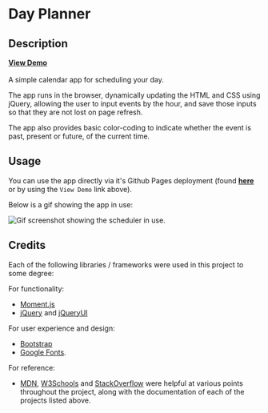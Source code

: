 # Day Planner

## Description

[**View Demo**](https://agia.github.io/Day-Planner)
</br>
</br>
A simple calendar app for scheduling your day.

The app runs in the browser, dynamically updating the HTML and CSS using jQuery, allowing the user to input events by the hour, and save those inputs so that they are not lost on page refresh.

The app also provides basic color-coding to indicate whether the event is past, present or future, of the current time.

## Usage

You can use the app directly via it's Github Pages deployment (found [**here**](https://agia.github.io/Day-Planner) or by using the `View Demo` link above).

Below is a gif showing the app in use:

<!-- TODO: Upload screenshot -->
![Gif screenshot showing the scheduler in use.](assets/img/screenshot.gif)

## Credits

Each of the following libraries / frameworks were used in this project to some degree:

For functionality:

<!-- TODO: DOUBLE CHECK LINKS -->
- [Moment.js](https://momentjs.com)
- [jQuery](https://jquery.com) and [jQueryUI](https://jqueryui.com)

For user experience and design:

- [Bootstrap](https://getbootstrap.com)
- [Google Fonts](https://fonts.google.com).

For reference:

- [MDN](https://developer.mozilla.org/en-US/), [W3Schools](https://www.w3schools.com) and [StackOverflow](https://stackoverflow.com) were helpful at various points throughout the project, along with the documentation of each of the projects listed above.
